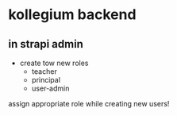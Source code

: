 # kollegium backend

## in strapi admin
* create tow new roles
  * teacher
  * principal
  * user-admin

assign appropriate role while creating new users!
